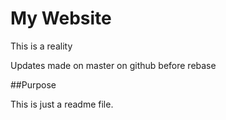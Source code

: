 # My  Website

This is a reality

Updates made on master on github before rebase

##Purpose

This is just a readme file.
